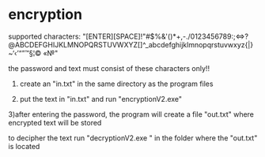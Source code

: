 # encryption

supported characters: "[ENTER][SPACE]!"#$%&'()*+,-./0123456789:;<=>?@ABCDEFGHIJKLMNOPQRSTUVWXYZ[\]^_abcdefghijklmnopqrstuvwxyz{|}~‘‹’“”™§¦©	«№"

the password and text must consist of these characters only!!

1) create an "in.txt" in the same directory as the program files

2) put the text in "in.txt" and run "encryptionV2.exe"

3)after entering the password, the program will create a file "out.txt" where encrypted text will be stored


to decipher the text run "decryptionV2.exe " in the folder where the "out.txt" is located
